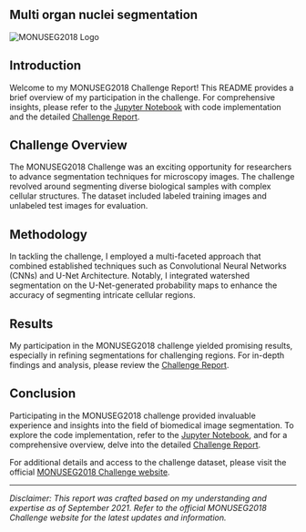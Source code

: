 ## Multi organ nuclei segmentation

![MONUSEG2018 Logo](https://example.com/monuseg2018_logo.png)

## Introduction

Welcome to my MONUSEG2018 Challenge Report! This README provides a brief overview of my participation in the challenge. For comprehensive insights, please refer to the [Jupyter Notebook](link_to_ipynb_file.ipynb) with code implementation and the detailed [Challenge Report](link_to_full_report.pdf).

## Challenge Overview

The MONUSEG2018 Challenge was an exciting opportunity for researchers to advance segmentation techniques for microscopy images. The challenge revolved around segmenting diverse biological samples with complex cellular structures. The dataset included labeled training images and unlabeled test images for evaluation.

## Methodology

In tackling the challenge, I employed a multi-faceted approach that combined established techniques such as Convolutional Neural Networks (CNNs) and U-Net Architecture. Notably, I integrated watershed segmentation on the U-Net-generated probability maps to enhance the accuracy of segmenting intricate cellular regions.

## Results

My participation in the MONUSEG2018 challenge yielded promising results, especially in refining segmentations for challenging regions. For in-depth findings and analysis, please review the [Challenge Report](link_to_full_report.pdf).

## Conclusion

Participating in the MONUSEG2018 challenge provided invaluable experience and insights into the field of biomedical image segmentation. To explore the code implementation, refer to the [Jupyter Notebook](link_to_ipynb_file.ipynb), and for a comprehensive overview, delve into the detailed [Challenge Report](link_to_full_report.pdf).

For additional details and access to the challenge dataset, please visit the official [MONUSEG2018 Challenge website](https://example.com/monuseg2018).

---

*Disclaimer: This report was crafted based on my understanding and expertise as of September 2021. Refer to the official MONUSEG2018 Challenge website for the latest updates and information.*
